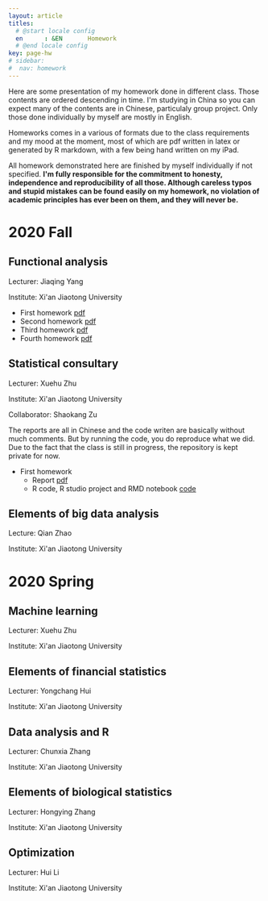 ```yaml
---
layout: article
titles:
  # @start locale config
  en      : &EN       Homework
  # @end locale config
key: page-hw
# sidebar: 
#  nav: homework
---
```


Here are some presentation of my homework done in different class. Those contents are ordered descending in time. I'm studying in China so you can expect many of the contents are in Chinese, particulaly group project. Only those done individually by myself are mostly in English. 

Homeworks comes in a various of formats due to the class requirements and my mood at the moment, most of which are pdf written in latex or generated by R markdown, with a few being hand written on my iPad. 

 All homework demonstrated here are finished by myself individually if not specified. **I'm fully responsible for the commitment to honesty, independence and reproducibility of all those. Although careless typos and stupid mistakes can be found easily on my homework, no violation of academic principles has ever been on them, and they will never be.**

# 2020 Fall

## Functional analysis

Lecturer: Jiaqing Yang

Institute: Xi'an Jiaotong University

- First homework [pdf](https://martyrzsd.github.io/homework/2020/FA/1st_hw.pdf)
- Second homework [pdf](https://martyrzsd.github.io/homework/2020/FA/2nd_hw.pdf)
- Third homework [pdf](https://martyrzsd.github.io/homework/2020/FA/3th_hw.pdf)
- Fourth homework [pdf](https://martyrzsd.github.io/homework/2020/FA/4th_hw.pdf)

## Statistical consultary 

Lecturer: Xuehu Zhu

Institute: Xi'an Jiaotong University

Collaborator: Shaokang Zu

The reports are all in Chinese and the code writen are basically without much comments. But by running the code, you do reproduce what we did. Due to the fact that the class is still in progress, the repository is kept private for now.

- First homework
  - Report [pdf](https://martyrzsd.github.io/homework/2020/statisticalconsultary/1.pdf)
  - R code, R studio project and RMD notebook [code](https://github.com/martyrzsd/Statistical_Consultary)

## Elements of big data analysis

Lecture: Qian Zhao

Institute: Xi'an Jiaotong University

# 2020 Spring

## Machine learning

Lecturer: Xuehu Zhu

Institute: Xi'an Jiaotong University



## Elements of financial statistics

Lecturer: Yongchang Hui

Institute: Xi'an Jiaotong University

## Data analysis and R

Lecturer: Chunxia Zhang

Institute: Xi'an Jiaotong University

## Elements of biological statistics

Lecturer: Hongying Zhang

Institute: Xi'an Jiaotong University

## Optimization

Lecturer: Hui Li

Institute: Xi'an Jiaotong University
